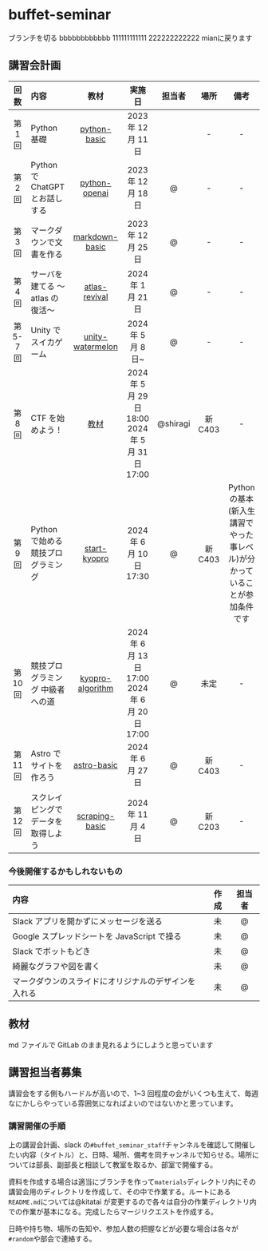 # buffet-seminar

ブランチを切る
bbbbbbbbbbbb
111111111111
222222222222
mianに戻ります

## 講習会計画

|   回数    | 内容                               |                             教材                              |                        実施日                        |  担当者   |  場所   |                                   備考                                    |
| :-------: | :--------------------------------- | :-----------------------------------------------------------: | :--------------------------------------------------: | :-------: | :-----: | :-----------------------------------------------------------------------: |
|  第 1 回  | Python 基礎                        |           [python-basic](./materials/python-basic/)           |                 2023 年 12 月 11 日                  |  |    -    |                                     -                                     |
|  第 2 回  | Python で ChatGPT とお話しする     |          [python-openai](./materials/python-openai/)          |                 2023 年 12 月 18 日                  | @  |    -    |                                     -                                     |
|  第 3 回  | マークダウンで文書を作る           |         [markdown-basic](./materials/markdown-basic/)         |                 2023 年 12 月 25 日                  |   @  |    -    |                                     -                                     |
|  第 4 回  | サーバを建てる 〜atlas の復活〜    |          [atlas-revival](./materials/atlas-revival)           |                  2024 年 1 月 21 日                  |  @  |    -    |                                     -                                     |
| 第 5-7 回 | Unity でスイカゲーム               |       [unity-watermelon](./materials/unity-watermelon/)       |                  2024 年 5 月 8 日~                  | @  |    -    |                                     -                                     |
|  第 8 回  | CTF を始めよう！                   | [教材](https://gitlab.mma.club.uec.ac.jp/shiragi/ctf-seminar) | 2024 年 5 月 29 日 18:00<br>2024 年 5 月 31 日 17:00 | @shiragi  | 新 C403 |                                     -                                     |
|  第 9 回  | Python で始める競技プログラミング  |           [start-kyopro](./materials/start-kyopro/)           |               2024 年 6 月 10 日 17:30               | @| 新 C403 | Python の基本(新入生講習でやった事レベル)が分かっていることが参加条件です |
| 第 10 回  | 競技プログラミング 中級者への道    |       [kyopro-algorithm](./materials/kyopro-algorithm/)       | 2024 年 6 月 13 日 17:00<br>2024 年 6 月 20 日 17:00 | @|  未定   |                                     -                                     |
| 第 11 回  | Astro でサイトを作ろう             |            [astro-basic](./materials/astro-basic/)            |                  2024 年 6 月 27 日                  |  @  | 新 C403 |                                     -                                     |
| 第 12 回  | スクレイピングでデータを取得しよう |         [scraping-basic](./materials/scraping-basic/)         |                  2024 年 11 月 4 日                  |   @ | 新 C203 |                                     -                                     |

### 今後開催するかもしれないもの

| 内容                                                 | 作成 |  担当者  |
| :--------------------------------------------------- | :--: | :------: |
| Slack アプリを開かずにメッセージを送る               |  未  | @|
| Google スプレッドシートを JavaScript で操る          |  未  | @ |
| Slack でボットもどき                                 |  未  | @|
| 綺麗なグラフや図を書く                               |  未  |  @|
| マークダウンのスライドにオリジナルのデザインを入れる |  未  |   @  |

## 教材

md ファイルで GitLab のまま見れるようにしようと思っています

## 講習担当者募集

講習会をする側もハードルが高いので、1~3 回程度の会がいくつも生えて、毎週なにかしらやっている雰囲気になればよいのではないかと思っています。

### 講習開催の手順

上の講習会計画、slack の`#buffet_seminar_staff`チャンネルを確認して開催したい内容（タイトル）と、日時、場所、備考を同チャンネルで知らせる。場所については部長、副部長と相談して教室を取るか、部室で開催する。

資料を作成する場合は適当にブランチを作って`materials`ディレクトリ内にその講習会用のディレクトリを作成して、その中で作業する。ルートにある`README.md`については@kitatai が変更するので各々は自分の作業ディレクトリ内での作業が基本になる。完成したらマージリクエストを作成する。

日時や持ち物、場所の告知や、参加人数の把握などが必要な場合は各々が`#random`や部会で連絡する。
